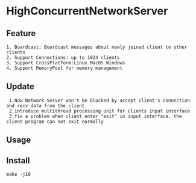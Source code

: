 ﻿# HighConcurrentNetworkServer

 ## Feature
    1. Boardcast: Boardcast messages about newly joined client to other clients 
    2. Support Connections: up to 1024 clients
    3. Support CrossPlatform:Linux MacOS Windows
    4. Support MemoryPool for memory management

 ## Update
     1.Now Network Server won't be blocked by accept client's connection and recv data from the client
     2.introduce multithread processing unit for clients input interface
     3.fix a problem when client enter "exit" in input interface, the client program can not exit normally

 ## Usage
 ## Install
    make -j10   
     
